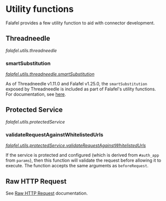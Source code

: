 # Utility functions
Falafel provides a few utility function to aid with connector development.

## Threadneedle
*falafel.utils.threadneedle*
### smartSubstitution
[*falafel.utils.threadneedle.smartSubstitution*](lib/rawHttpRequest/smartSubstitution.js)

As of Threadneedle v1.11.0 and Falafel v1.25.0, the `smartSubstitution` exposed by Threadneedle is included as part of Falafel's utility functions. For documentation, see [here](https://github.com/trayio/threadneedle/blob/master/smartSubstitution.md).


## Protected Service
*falafel.utils.protectedService*

### validateRequestAgainstWhitelistedUrls
[*falafel.utils.protectedService.validateRequestAgainstWhitelistedUrls*](lib/protectedService/validateRequestAgainstWhitelistedUrls.js)

If the service is protected and configured (which is derived from `#auth_app` from `params`), then this function will validate the request before allowing it to execute. The function accepts the same arguments as `beforeRequest`.

## Raw HTTP Request
See [Raw HTTP Request](rawHttpRequest.md#utils) documentation.
